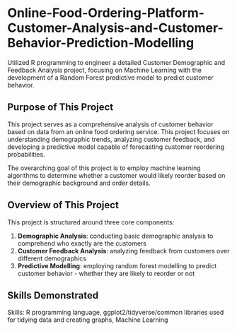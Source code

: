 # Online-Food-Ordering-Platform-Customer-Analysis-and-Customer-Behavior-Prediction-Modelling
Utilized R programming to engineer a detailed Customer Demographic and Feedback Analysis project, focusing on Machine Learning with the development of a Random Forest predictive model to predict customer behavior.

## Purpose of This Project
This project serves as a comprehensive analysis of customer behavior based on data from an online food ordering service. This project focuses on understanding demographic trends, analyzing customer feedback, and developing a predictive model capable of forecasting customer reordering probabilities.  

The overarching goal of this project is to employ machine learning algorithms to determine whether a customer would likely reorder based on their demographic background and order details.


## Overview of This Project
This project is structured around three core components:

1. **Demographic Analysis**: conducting basic demographic analysis to comprehend who exactly are the customers  
2. **Customer Feedback Analysis**: analyzing feedback from customers over different demographics  
3. **Predictive Modelling**: employing random forest modelling to predict customer behavior - whether they are likely to reorder or not

## Skills Demonstrated
Skills: R programming language, ggplot2/tidyverse/common libraries used for tidying data and creating graphs, Machine Learning
